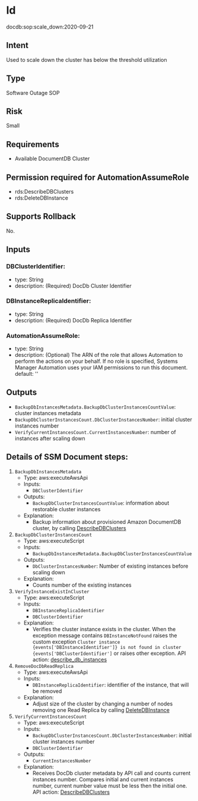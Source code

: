 # Id
docdb:sop:scale_down:2020-09-21

## Intent
Used to scale down the cluster has below the threshold utilization

## Type
Software Outage SOP

## Risk
Small

## Requirements
* Available DocumentDB Cluster

## Permission required for AutomationAssumeRole
* rds:DescribeDBClusters
* rds:DeleteDBInstance

## Supports Rollback
No.

## Inputs
### DBClusterIdentifier:
* type: String
* description: (Required) DocDb Cluster Identifier
### DBInstanceReplicaIdentifier:
* type: String
* description: (Required) DocDb Replica Identifier
### AutomationAssumeRole:
* type: String
* description: 
    (Optional) The ARN of the role that allows Automation to perform
    the actions on your behalf. If no role is specified, Systems Manager Automation
    uses your IAM permissions to run this document.
    default: ''

## Outputs
* `BackupDbInstancesMetadata.BackupDbClusterInstancesCountValue`: cluster instances metadata
* `BackupDbClusterInstancesCount.DbClusterInstancesNumber`: initial cluster instances number
* `VerifyCurrentInstancesCount.CurrentInstancesNumber`: number of instances after scaling down

## Details of SSM Document steps:
1. `BackupDbInstancesMetadata`
   * Type: aws:executeAwsApi
   * Inputs:
       * `DBClusterIdentifier`
   * Outputs:
       * `BackupDbClusterInstancesCountValue`: information about restorable cluster instances
   * Explanation:
       * Backup information about provisioned Amazon DocumentDB cluster, by
         calling [DescribeDBClusters](https://docs.aws.amazon.com/documentdb/latest/developerguide/API_DescribeDBClusters.html)
1. `BackupDbClusterInstancesCount`
   * Type: aws:executeScript
   * Inputs:
      * `BackupDbInstancesMetadata.BackupDbClusterInstancesCountValue`
   * Outputs:
      * `DbClusterInstancesNumber`: Number of existing instances before scaling down
   * Explanation:
      * Counts number of the existing instances
1. `VerifyInstanceExistInCluster`
    * Type: aws:executeScript
    * Inputs:
        * `DBInstanceReplicaIdentifier`
        * `DBClusterIdentifier`
    * Explanation:
        * Verifies the cluster instance exists in the cluster. When the exception message contains `DBInstanceNotFound` raises the custom exception `Cluster instance {events['DBInstanceIdentifier']} is not found in cluster {events['DBClusterIdentifier']` or raises other exception. API action: [describe_db_instances](https://boto3.amazonaws.com/v1/documentation/api/latest/reference/services/docdb.html#DocDB.Client.describe_db_instances)
1. `RemoveDocDbReadReplica`
    * Type: aws:executeAwsApi
    * Inputs:
        * `DBInstanceReplicaIdentifier`: identifier of the instance, that will be removed
    * Explanation:
        * Adjust size of the cluster by changing a number of nodes removing one Read Replica by
          calling [DeleteDBInstance](https://docs.aws.amazon.com/documentdb/latest/developerguide/API_DeleteDBInstance.html)
1. `VerifyCurrentInstancesCount`
    * Type: aws:executeScript
    * Inputs:
        * `BackupDbClusterInstancesCount.DbClusterInstancesNumber`: initial cluster instances number
        * `DBClusterIdentifier`
   * Outputs:
        * `CurrentInstancesNumber`
    * Explanation:
        * Receives DocDb cluster metadata by API call and counts current instances number. Compares initial and current instances number, current number value must be less then the initial one. API action: [DescribeDBClusters](https://docs.aws.amazon.com/documentdb/latest/developerguide/API_DescribeDBClusters.html)